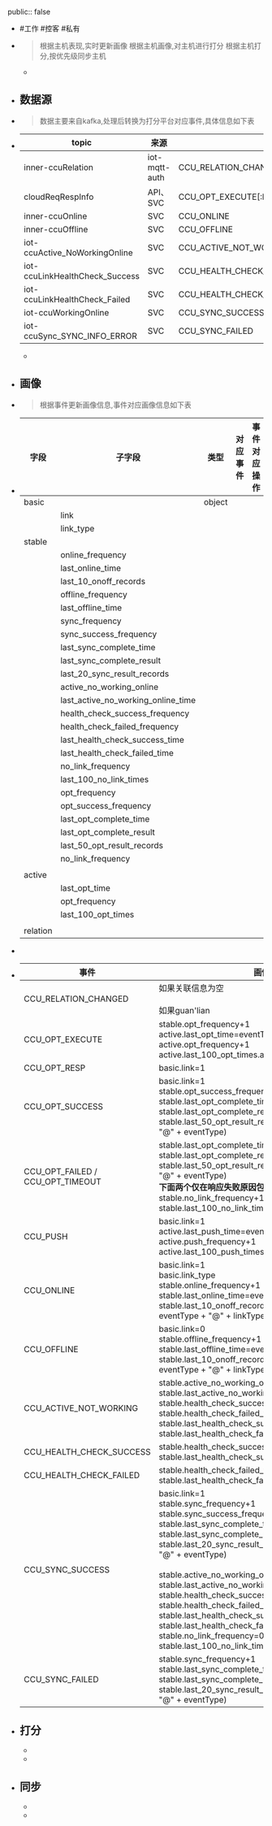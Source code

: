 public:: false

- #工作 #控客 #私有

- > 根据主机表现,实时更新画像
  根据主机画像,对主机进行打分
  根据主机打分,按优先级同步主机
	-
	
- ## 数据源

- > 数据主要来自kafka,处理后转换为打分平台对应事件,具体信息如下表

- |topic|来源|事件|
  |--|--|--|
  |inner-ccuRelation|iot-mqtt-auth|CCU_RELATION_CHANGED|
  |cloudReqRespInfo|API、SVC|CCU_OPT_EXECUTE[:br]CCU_OPT_RESP[:br]CCU_OPT_SUCCESS[:br]CCU_OPT_FAILED[:br]CCU_OPT_TIMEOUT|
  |inner-ccuOnline|SVC|CCU_ONLINE|
  |inner-ccuOffline|SVC|CCU_OFFLINE|
  |iot-ccuActive_NoWorkingOnline|SVC|CCU_ACTIVE_NOT_WORKING|
  |iot-ccuLinkHealthCheck_Success|SVC|CCU_HEALTH_CHECK_SUCCESS|
  |iot-ccuLinkHealthCheck_Failed|SVC|CCU_HEALTH_CHECK_FAILED|
  |iot-ccuWorkingOnline|SVC|CCU_SYNC_SUCCESS|
  |iot-ccuSync_SYNC_INFO_ERROR|SVC|CCU_SYNC_FAILED|
  -
  
- ## 画像

- > 根据事件更新画像信息,事件对应画像信息如下表

- | 字段     | 子字段                             | 类型   | 对应事件 | 事件对应操作 |
  | -------- | ---------------------------------- | ------ | -------- | ------------ |
  | basic    |                                    | object |          |              |
  |          | link                               |        |          |              |
  |          | link_type                          |        |          |              |
  | stable   |                                    |        |          |              |
  |          | online_frequency                   |        |          |              |
  |          | last_online_time                   |        |          |              |
  |          | last_10_onoff_records              |        |          |              |
  |          | offline_frequency                  |        |          |              |
  |          | last_offline_time                  |        |          |              |
  |          | sync_frequency                     |        |          |              |
  |          | sync_success_frequency             |        |          |              |
  |          | last_sync_complete_time            |        |          |              |
  |          | last_sync_complete_result          |        |          |              |
  |          | last_20_sync_result_records        |        |          |              |
  |          | active_no_working_online           |        |          |              |
  |          | last_active_no_working_online_time |        |          |              |
  |          | health_check_success_frequency     |        |          |              |
  |          | health_check_failed_frequency      |        |          |              |
  |          | last_health_check_success_time     |        |          |              |
  |          | last_health_check_failed_time      |        |          |              |
  |          | no_link_frequency                  |        |          |              |
  |          | last_100_no_link_times             |        |          |              |
  |          | opt_frequency                      |        |          |              |
  |          | opt_success_frequency              |        |          |              |
  |          | last_opt_complete_time             |        |          |              |
  |          | last_opt_complete_result           |        |          |              |
  |          | last_50_opt_result_records         |        |          |              |
  |          | no_link_frequency                  |        |          |              |
  |          |                                    |        |          |              |
  | active   |                                    |        |          |              |
  |          | last_opt_time                      |        |          |              |
  |          | opt_frequency                      |        |          |              |
  |          | last_100_opt_times                 |        |          |              |
  |          |                                    |        |          |              |
  | relation |                                    |        |          |              |

- 

- |事件|画像|
  |----|----|
  |CCU_RELATION_CHANGED|如果关联信息为空<br /><br />如果guan'lian|
  |CCU_OPT_EXECUTE|stable.opt_frequency+1<br />active.last_opt_time=eventTime<br />active.opt_frequency+1<br />active.last_100_opt_times.add(eventTime)|
  |CCU_OPT_RESP|basic.link=1|
  |CCU_OPT_SUCCESS|basic.link=1<br />stable.opt_success_frequency+1<br />stable.last_opt_complete_time=eventTime<br />stable.last_opt_complete_result=eventType<br />stable.last_50_opt_result_records.add(eventTime + "@" + eventType)|
  |CCU_OPT_FAILED / CCU_OPT_TIMEOUT|stable.last_opt_complete_time=eventTime<br />stable.last_opt_complete_result=eventType<br />stable.last_50_opt_result_records.add(eventTime + "@" + eventType)<br />**下面两个仅在响应失败原因包含no link to时才变化**<br />stable.no_link_frequency+1<br />stable.last_100_no_link_times.add(eventTime)|
  |CCU_PUSH|basic.link=1<br />active.last_push_time=eventTime<br />active.push_frequency+1<br />active.last_100_push_times.add(eventTime)|
  |CCU_ONLINE|basic.link=1<br />basic.link_type<br />stable.online_frequency+1<br />stable.last_online_time=eventTime<br />stable.last_10_onoff_records.add(eventTime + "@" + eventType + "@" + linkType)|
  |CCU_OFFLINE|basic.link=0<br />stable.offline_frequency+1<br />stable.last_offline_time=eventTime<br />stable.last_10_onoff_records.add(eventTime + "@" + eventType + "@" + linkType)|
  |CCU_ACTIVE_NOT_WORKING|stable.active_no_working_online+1<br />stable.last_active_no_working_online_time=eventTime<br />stable.health_check_success_frequency=null<br />stable.health_check_failed_frequency=null<br />stable.last_health_check_success_time=null<br />stable.last_health_check_failed_time=null|
  |CCU_HEALTH_CHECK_SUCCESS|stable.health_check_success_frequency+1<br />stable.last_health_check_success_time=eventTime|
  |CCU_HEALTH_CHECK_FAILED|stable.health_check_failed_frequency+1<br />stable.last_health_check_failed_time=eventTime|
  |CCU_SYNC_SUCCESS|basic.link=1<br />stable.sync_frequency+1<br />stable.sync_success_frequency+1<br />stable.last_sync_complete_time=eventTime<br />stable.last_sync_complete_result=eventType<br />stable.last_20_sync_result_records.add(eventTime + "@" + eventType)<br /><br />stable.active_no_working_online=0<br />stable.last_active_no_working_online_time=null<br />stable.health_check_success_frequency=null<br />stable.health_check_failed_frequency=null<br />stable.last_health_check_success_time=null<br />stable.last_health_check_failed_time=null<br />stable.no_link_frequency=0<br />stable.last_100_no_link_times=[]|
  |CCU_SYNC_FAILED|stable.sync_frequency+1<br />stable.last_sync_complete_time=eventTime<br />stable.last_sync_complete_result=eventType<br />stable.last_20_sync_result_records.add(eventTime + "@" + eventType)|
- ## 打分
  -
  -
- ## 同步
  -
  -